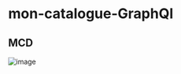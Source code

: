 # mon-catalogue-GraphQl

## MCD

![image](https://github.com/Nikoto77/mon-catalogue-GraphQl/assets/95696122/31eb4687-a049-4a9d-9b1a-25ebce8e4724)
